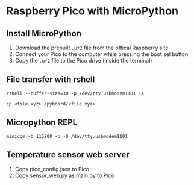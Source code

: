# Raspberry Pico with MicroPython

## Install MicroPython

1. Download the prebuilt `.uf2` file from the offical Raspberry site
2. Connect your Pico to the computer while pressing the boot sel button
3. Copy the `.uf2` file to the Pico drive (inside the terminal)

## File transfer with rshell

```
rshell --buffer-size=30 -p /dev/tty.usbmodem1101 -a
```

```
cp <file.xyz> /pyboard/<file.xyz>
```

## Micropython REPL

```
minicom -b 115200 -o -D /dev/tty.usbmodem1101
```

## Temperature sensor web server

1. Copy pico_config.json to Pico
2. Copy sensor_web.py as main.py to Pico